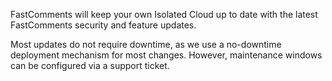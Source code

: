 FastComments will keep your own Isolated Cloud up to date with the latest FastComments security and feature updates.

Most updates do not require downtime, as we use a no-downtime deployment mechanism for most changes. However, 
maintenance windows can be configured via a support ticket.
